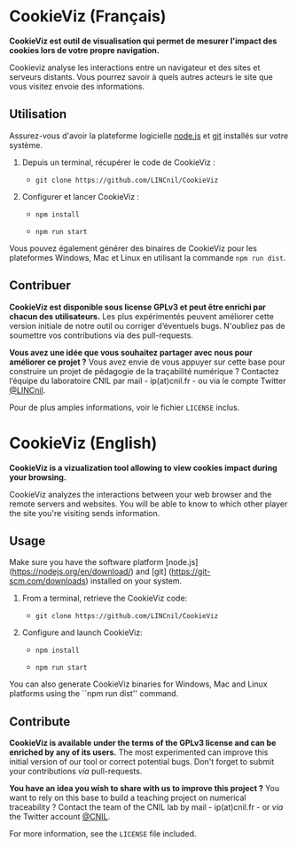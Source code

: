 CookieViz (Français)
===

**CookieViz est outil de visualisation qui permet de mesurer l'impact des cookies lors de votre propre navigation.**

Cookieviz analyse les interactions entre un navigateur et des sites et serveurs distants. Vous pourrez savoir à quels autres acteurs le site que vous visitez envoie des informations.


## Utilisation

Assurez-vous d'avoir la plateforme logicielle [node.js](https://nodejs.org/fr/download/) et [git](https://git-scm.com/downloads) installés sur votre système.

1. Depuis un terminal, récupérer le code de CookieViz : 

     * ``git clone https://github.com/LINCnil/CookieViz``
	 
2. Configurer et lancer CookieViz :

     * ``npm install``

     * ``npm run start``
	 
	 
Vous  pouvez également générer des binaires de CookieViz pour les plateformes Windows, Mac et Linux en utilisant la commande ``npm run dist``.

## Contribuer

**CookieViz est disponible sous license GPLv3 et peut être enrichi par chacun des utilisateurs.** Les plus expérimentés peuvent améliorer cette version initiale de notre outil ou corriger d’éventuels bugs. N'oubliez pas de soumettre vos contributions via des pull-requests.

**Vous avez une idée que vous souhaitez partager avec nous pour améliorer ce projet ?** Vous avez envie de vous appuyer sur cette base pour construire un projet de pédagogie de la traçabilité numérique ? Contactez l’équipe du laboratoire CNIL par mail - ip(at)cnil.fr - ou via le compte Twitter [@LINCnil](https://twitter.com/LINCnil).

Pour de plus amples informations, voir le fichier ``LICENSE`` inclus.

# CookieViz (English)

**CookieViz is a vizualization tool allowing to view cookies impact during your browsing.**

CookieViz analyzes the interactions between your web browser and the remote servers and websites. You will be able to know to which other player the site you're visiting sends information.

## Usage

Make sure you have the software platform [node.js] (https://nodejs.org/en/download/) and [git] (https://git-scm.com/downloads) installed on your system.

1. From a terminal, retrieve the CookieViz code:

     * ``git clone https://github.com/LINCnil/CookieViz``

2. Configure and launch CookieViz:

     * ``npm install``

     * ``npm run start``


You can also generate CookieViz binaries for Windows, Mac and Linux platforms using the ``npm run dist'' command.


## Contribute
**CookieViz is available under the terms of the GPLv3 license and can be enriched by any of its users.** The most experimented can improve this initial version of our tool or correct potential bugs. Don't forget to submit your contributions *via* pull-requests.

**You have an idea you wish to share with us to improve this project ?** You want to rely on this base to build a teaching project on numerical traceability ? Contact the team of the CNIL lab by mail - ip(at)cnil.fr - or *via* the Twitter account [@CNIL](https://twitter.com/CNIL).

For more information, see the `LICENSE` file included.
